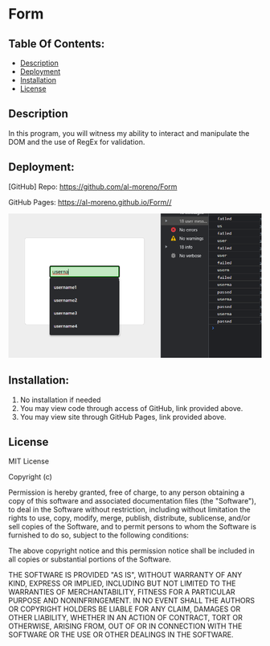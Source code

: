 # Form


## Table Of Contents:
- [Description](#Description)
- [Deployment](#Deployment)
- [Installation](#Installation)
- [License](#License)


## Description

In this program, you will witness my ability to interact and manipulate the DOM and the use of RegEx for validation.

## Deployment: 

[GitHub] Repo: https://github.com/al-moreno/Form

GitHub Pages:  https://al-moreno.github.io/Form//

![picture](image.png)


## Installation:
1.  No installation if needed 
2.  You may view code through access of GitHub, link provided above.
3.  You may view site through GitHub Pages, link provided above. 


## License
MIT License

Copyright (c) 

Permission is hereby granted, free of charge, to any person obtaining a copy of this software and associated documentation files (the "Software"), to deal in the Software without restriction, including without limitation the rights to use, copy, modify, merge, publish, distribute, sublicense, and/or sell copies of the Software, and to permit persons to whom the Software is furnished to do so, subject to the following conditions:

The above copyright notice and this permission notice shall be included in all copies or substantial portions of the Software.

THE SOFTWARE IS PROVIDED "AS IS", WITHOUT WARRANTY OF ANY KIND, EXPRESS OR IMPLIED, INCLUDING BUT NOT LIMITED TO THE WARRANTIES OF MERCHANTABILITY, FITNESS FOR A PARTICULAR PURPOSE AND NONINFRINGEMENT. IN NO EVENT SHALL THE AUTHORS OR COPYRIGHT HOLDERS BE LIABLE FOR ANY CLAIM, DAMAGES OR OTHER LIABILITY, WHETHER IN AN ACTION OF CONTRACT, TORT OR OTHERWISE, ARISING FROM, OUT OF OR IN CONNECTION WITH THE SOFTWARE OR THE USE OR OTHER DEALINGS IN THE SOFTWARE.
 